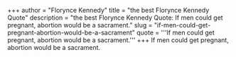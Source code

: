 +++
author = "Florynce Kennedy"
title = "the best Florynce Kennedy Quote"
description = "the best Florynce Kennedy Quote: If men could get pregnant, abortion would be a sacrament."
slug = "if-men-could-get-pregnant-abortion-would-be-a-sacrament"
quote = '''If men could get pregnant, abortion would be a sacrament.'''
+++
If men could get pregnant, abortion would be a sacrament.
